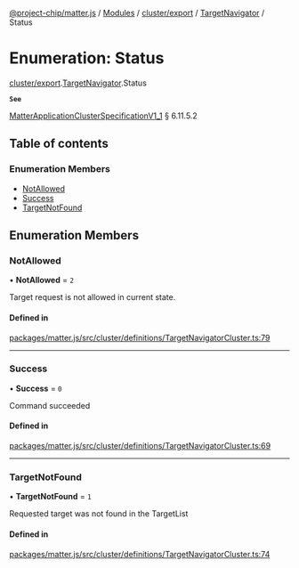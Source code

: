 [@project-chip/matter.js](../README.md) / [Modules](../modules.md) / [cluster/export](../modules/cluster_export.md) / [TargetNavigator](../modules/cluster_export.TargetNavigator.md) / Status

# Enumeration: Status

[cluster/export](../modules/cluster_export.md).[TargetNavigator](../modules/cluster_export.TargetNavigator.md).Status

**`See`**

[MatterApplicationClusterSpecificationV1_1](../interfaces/spec_export.MatterApplicationClusterSpecificationV1_1.md) § 6.11.5.2

## Table of contents

### Enumeration Members

- [NotAllowed](cluster_export.TargetNavigator.Status.md#notallowed)
- [Success](cluster_export.TargetNavigator.Status.md#success)
- [TargetNotFound](cluster_export.TargetNavigator.Status.md#targetnotfound)

## Enumeration Members

### NotAllowed

• **NotAllowed** = ``2``

Target request is not allowed in current state.

#### Defined in

[packages/matter.js/src/cluster/definitions/TargetNavigatorCluster.ts:79](https://github.com/project-chip/matter.js/blob/e87b236f/packages/matter.js/src/cluster/definitions/TargetNavigatorCluster.ts#L79)

___

### Success

• **Success** = ``0``

Command succeeded

#### Defined in

[packages/matter.js/src/cluster/definitions/TargetNavigatorCluster.ts:69](https://github.com/project-chip/matter.js/blob/e87b236f/packages/matter.js/src/cluster/definitions/TargetNavigatorCluster.ts#L69)

___

### TargetNotFound

• **TargetNotFound** = ``1``

Requested target was not found in the TargetList

#### Defined in

[packages/matter.js/src/cluster/definitions/TargetNavigatorCluster.ts:74](https://github.com/project-chip/matter.js/blob/e87b236f/packages/matter.js/src/cluster/definitions/TargetNavigatorCluster.ts#L74)
